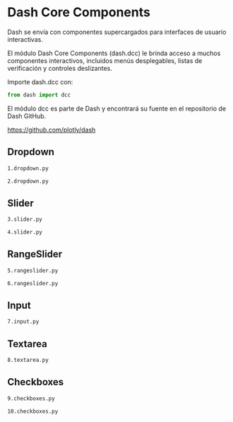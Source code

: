 # Dash Core Components

Dash se envía con componentes supercargados para interfaces de usuario interactivas.

El módulo Dash Core Components (dash.dcc) le brinda acceso a muchos componentes interactivos, incluidos menús desplegables, listas de verificación y controles deslizantes.

Importe dash.dcc con:

```python
from dash import dcc
```

El módulo dcc es parte de Dash y encontrará su fuente en el repositorio de Dash GitHub.

https://github.com/plotly/dash

## Dropdown

```bash
1.dropdown.py
```

```bash
2.dropdown.py
```

## Slider

```bash
3.slider.py
```

```bash
4.slider.py
```

## RangeSlider

```bash
5.rangeslider.py
```

```bash
6.rangeslider.py
```

## Input

```bash
7.input.py
```

## Textarea

```bash
8.textarea.py
```

## Checkboxes

```bash
9.checkboxes.py
```

```bash
10.checkboxes.py
```


